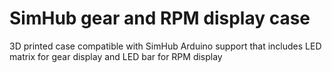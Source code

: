 # SimHub gear and RPM display case

3D printed case compatible with SimHub Arduino support that includes LED matrix for gear display and LED bar for RPM display
